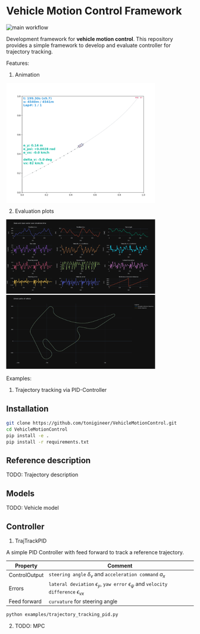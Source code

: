 # Vehicle Motion Control Framework

![main workflow](https://github.com/tonigineer/VehicleMotionControl/actions/workflows/tests.yml/badge.svg)

Development framework for **vehicle motion control**. This repository provides a simple framework to develop and evaluate controller for trajectory tracking.

Features:

1. Animation

<img src="assets/example_animation.png" alt="drawing" width="400" align="center"/>

2. Evaluation plots

<p float="center">
    <img src="assets/example_eval_states_inputs.png" alt="drawing" width="400"/>
    <img src="assets/example_eval_path.png" alt="drawing" width="400"/>
</p>

Examples:

1. Trajectory tracking via PID-Controller

<!-- 2. Trajectory tracking via Model Predictive Controller (MPC) -->

## Installation

```bash
git clone https://github.com/tonigineer/VehicleMotionControl.git
cd VehicleMotionControl
pip install -e .
pip install -r requirements.txt
```


## Reference description

TODO: Trajectory description

## Models

TODO: Vehicle model

## Controller

1. TrajTrackPID

A simple PID Controller with feed forward to track a reference trajectory.

Property | Comment
--- | ---
ControlOutput | `steering angle` $\delta_v$ and `acceleration command` $a_x$
Errors | `lateral deviation` $\epsilon_y$, `yaw error` $\epsilon_{\psi}$ and `velocity difference` $\epsilon_{vx}$
Feed forward | `curvature` for steering angle

```bash
python examples/trajectory_tracking_pid.py
```

2. TODO: MPC